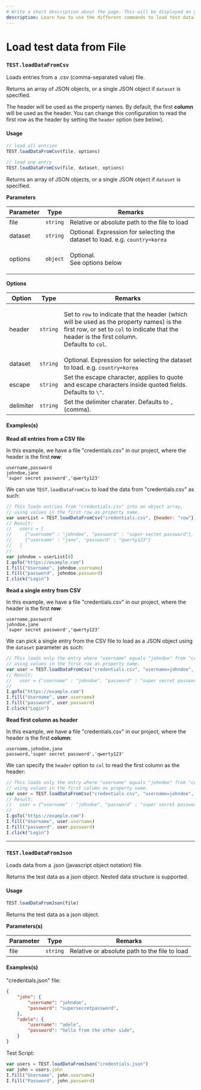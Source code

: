 ```yaml
---
# Write a short description about the page. This will be displayed on google search results.
description: Learn how to use the different commands to load test data from files in supported formats in your UIlicious test.
---
```



# Load test data from File

### `TEST.loadDataFromCsv` <a href="#testloaddatafromcsv" id="testloaddatafromcsv"></a>

Loads entries from a .csv (comma-separated value) file.

Returns an array of JSON objects, or a single JSON object if `dataset` is specified.

The header will be used as the property names. By default, the first **column** will be used as the header. You can change this configuration to read the first row as the header by setting the `header` option (see below).

#### Usage <a href="#usage" id="usage"></a>

```javascript
// load all entries
TEST.loadDataFromCsv(file, options)

// load one entry
TEST.loadDataFromCsv(file, dataset, options)
```

Returns an array of JSON objects, or a single JSON object if `dataset` is specified.

**Parameters**

| Parameter | Type     | Remarks                                                                      |
| --------- | -------- | ---------------------------------------------------------------------------- |
| file      | `string` | Relative or absolute path to the file to load                                |
| dataset   | `string` | Optional. Expression for selecting the dataset to load. e.g. `country=korea` |
| options   | `object` | <p>Optional.<br>See options below</p>                                        |

**Options**

| Option    | Type     | Remarks                                                                                                                                                                                                                              |
| --------- | -------- | ------------------------------------------------------------------------------------------------------------------------------------------------------------------------------------------------------------------------------------ |
| header    | `string` | <p>Set to <code>row</code> to indicate that the header (which will be used as the property names) is the first row, or set to <code>col</code> to indicate that the header is the first column.<br>Defaults to <code>col</code>.</p> |
| dataset   | `string` | Optional. Expression for selecting the dataset to load. e.g. `country=korea`                                                                                                                                                         |
| escape    | `string` | Set the escape character, applies to quote and escape characters inside quoted fields. Defaults to `\"`.                                                                                                                             |
| delimiter | `string` | Set the delimiter charater. Defaults to `,` (comma).                                                                                                                                                                                 |

#### Examples(s) <a href="#exampless" id="exampless"></a>

**Read all entries from a CSV file**

In this example, we have a file "credentials.csv" in our project, where the header is the first **row**:

```
username,password
johndoe,jane
'super secret password','qwerty123'
```

We can use `TEST.loadDataFromCsv` to load the data from "credentials.csv" as such:

```javascript
// This loads entries from "credentials.csv" into an object array, 
// using values in the first row as property name.
var userList = TEST.loadDataFromCsv("credentials.csv", {header: "row"})
// Result:
//   users = [
//     {"username" : "johndoe", "password" : "super secret password"},
//     {"username" : "jane", "password" : "qwerty123"}
//   ]
//
var johndoe = userList[0]
I.goTo("https://example.com")
I.fill("Username", johndoe.username)
I.fill("password", johndoe.password)
I.click("Login")
```

**Read a single entry from CSV**

In this example, we have a file "credentials.csv" in our project, where the header is the first **row**:

```
username,password
johndoe,jane
'super secret password','qwerty123'
```

We can pick a single entry from the CSV file to load as a JSON object using the `dataset` parameter as such:

```javascript
// This loads only the entry where "username" equals "johndoe" from "credentials.csv" into an object, 
// using values in the first row as property name.
var user = TEST.loadDataFromCsv("credentials.csv", "username=johndoe", {header: "row"})
// Result:
//   user = {"username" : "johndoe", "password" : "super secret password"}
//
I.goTo("https://example.com")
I.fill("Username", user.username)
I.fill("password", user.password)
I.click("Login")
```

**Read first column as header**

In this example, we have a file "credentials.csv" in our project, where the header is the first **column**:

```
username,johndoe,jane
password,'super secret password','qwerty123'
```

We can specify the `header` option to `col` to read the first column as the header:

```javascript
// This loads only the entry where "username" equals "johndoe" from "credentials.csv" into an object, 
// using values in the first column as property name.
var user = TEST.loadDataFromCsv("credentials.csv", "username=johndoe", {header: "col"})
// Result:
//   user = {"username" : "johndoe", "password" : "super secret password"}
//
I.goTo("https://example.com")
I.fill("Username", user.username)
I.fill("password", user.password)
I.click("Login")
```

***

### `TEST.loadDataFromJson` <a href="#testloaddatafromjson" id="testloaddatafromjson"></a>

Loads data from a .json (javascript object notation) file.

Returns the test data as a json object. Nested data structure is supported.

#### Usage <a href="#usage" id="usage"></a>

```javascript
TEST.loadDataFromJson(file)
```

Returns the test data as a json object.

**Parameters(s)**

| Parameter | Type     | Remarks                                       |
| --------- | -------- | --------------------------------------------- |
| file      | `string` | Relative or absolute path to the file to load |

#### Examples(s) <a href="#exampless" id="exampless"></a>

"credentials.json" file:

```json
{
    "john": {
        "username": "johndoe", 
        "password": "supersecretpassword", 
    },
    "adele": {
        "username": "adele", 
        "password": "hello from the other side", 
    }
}
```

Test Script:

```javascript
var users = TEST.loadDataFromJson("credentials.json")
var john = users.john
I.fill("Username", john.username)
I.fill("Password", john.password)
```
